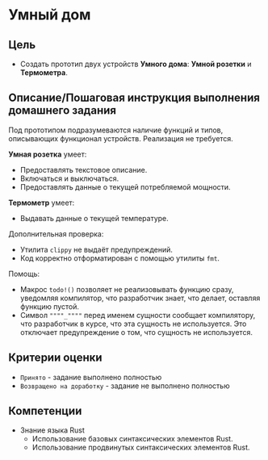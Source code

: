 # Умный дом

## Цель

- Создать прототип двух устройств **Умного дома**: **Умной розетки** и **Термометра**.

## Описание/Пошаговая инструкция выполнения домашнего задания

Под прототипом подразумеваются наличие функций и типов, описывающих функционал
устройств. Реализация не требуется.

**Умная розетка** умеет:

- Предоставлять текстовое описание.
- Включаться и выключаться.
- Предоставлять данные о текущей потребляемой мощности.

**Термометр** умеет:

- Выдавать данные о текущей температуре.

Дополнительная проверка:

- Утилита `clippy` не выдаёт предупреждений.
- Код корректно отформатирован с помощью утилиты `fmt`.

Помощь:

- Макрос `todo!()` позволяет не реализовывать функцию сразу, уведомляя компилятор,
  что разработчик знает, что делает, оставляя функцию пустой.
- Символ `""""_""""` перед именем сущности сообщает компилятору, что разработчик
  в курсе, что эта сущность не используется. Это отключает предупреждение о том,
  что сущность не используется.

## Критерии оценки

- `Принято` - задание выполнено полностью
- `Возвращено на доработку` - задание не выполнено полностью

## Компетенции

- Знание языка Rust
  - Использование базовых синтаксических элементов Rust.
  - Использование продвинутых синтаксических элементов Rust.
